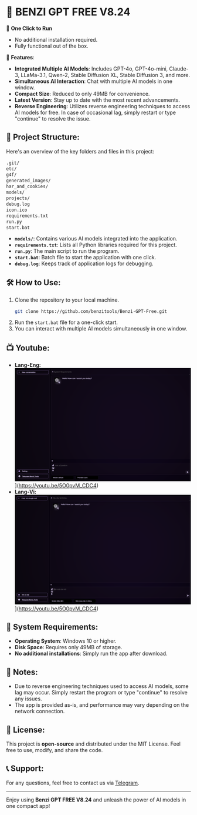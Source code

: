 
# 🤖 BENZI GPT FREE V8.24

🚀 **One Click to Run**
- No additional installation required.
- Fully functional out of the box.

🎉 **Features**:
- **Integrated Multiple AI Models**: Includes GPT-4o, GPT-4o-mini, Claude-3, LLaMa-3.1, Qwen-2, Stable Diffusion XL, Stable Diffusion 3, and more.
- **Simultaneous AI Interaction**: Chat with multiple AI models in one window.
- **Compact Size**: Reduced to only 49MB for convenience.
- **Latest Version**: Stay up to date with the most recent advancements.
- **Reverse Engineering**: Utilizes reverse engineering techniques to access AI models for free. In case of occasional lag, simply restart or type "continue" to resolve the issue.

## 📁 Project Structure:
Here's an overview of the key folders and files in this project:

```
.git/
etc/
g4f/
generated_images/
har_and_cookies/
models/
projects/
debug.log
icon.ico
requirements.txt
run.py
start.bat
```

- **`models/`**: Contains various AI models integrated into the application.
- **`requirements.txt`**: Lists all Python libraries required for this project.
- **`run.py`**: The main script to run the program.
- **`start.bat`**: Batch file to start the application with one click.
- **`debug.log`**: Keeps track of application logs for debugging.

## 🛠️ How to Use:
1. Clone the repository to your local machine.
   ```bash
   git clone https://github.com/benzitools/Benzi-GPT-Free.git
   ```
2. Run the `start.bat` file for a one-click start.
3. You can interact with multiple AI models simultaneously in one window.

## 📺 Youtube:
- **Lang-Eng:**
![Lang-Eng](https://github.com/benzitools/Benzi-GPT-Free/blob/main/screenshot/Lang-Eng.png)](https://youtu.be/5O0pvM_CDC4)
- **Lang-Vi:**
![Lang-Vi](https://github.com/benzitools/Benzi-GPT-Free/blob/main/screenshot/Lang-Vi.png)](https://youtu.be/5O0pvM_CDC4)


## 🔧 System Requirements:
- **Operating System**: Windows 10 or higher.
- **Disk Space**: Requires only 49MB of storage.
- **No additional installations**: Simply run the app after download.

## 🚨 Notes:
- Due to reverse engineering techniques used to access AI models, some lag may occur. Simply restart the program or type "continue" to resolve any issues.
- The app is provided as-is, and performance may vary depending on the network connection.

## 📄 License:
This project is **open-source** and distributed under the MIT License. Feel free to use, modify, and share the code.

## 📞 Support:
For any questions, feel free to contact us via [Telegram](https://t.me/Benzi_chat_bot).

---

Enjoy using **Benzi GPT FREE V8.24** and unleash the power of AI models in one compact app!
